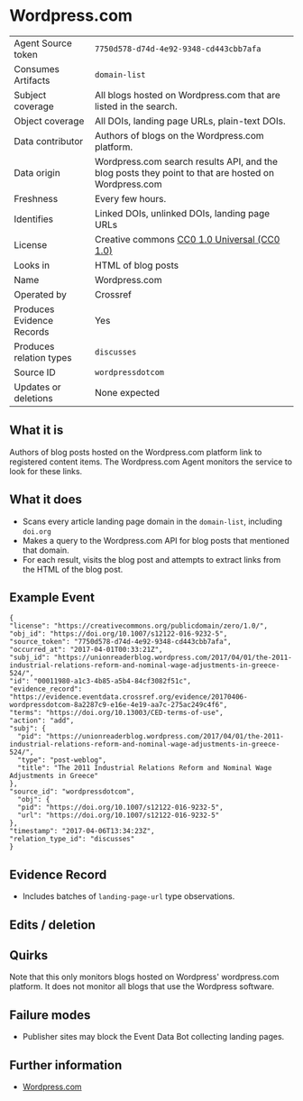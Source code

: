 # Wordpress.com

| | |
|---------------------------|-|
| Agent Source token        | `7750d578-d74d-4e92-9348-cd443cbb7afa` |
| Consumes Artifacts        | `domain-list` |
| Subject coverage          | All blogs hosted on Wordpress.com that are listed in the search. |
| Object coverage           | All DOIs, landing page URLs, plain-text DOIs. |
| Data contributor          | Authors of blogs on the Wordpress.com platform. |
| Data origin               | Wordpress.com search results API, and the blog posts they point to that are hosted on Wordpress.com |
| Freshness                 | Every few hours. |
| Identifies                | Linked DOIs, unlinked DOIs, landing page URLs |
| License                   | Creative commons [CC0 1.0 Universal (CC0 1.0)](https://creativecommons.org/publicdomain/zero/1.0/) |
| Looks in                  | HTML of blog posts |
| Name                      | Wordpress.com |
| Operated by               | Crossref |
| Produces Evidence Records | Yes |
| Produces relation types   | `discusses` |
| Source ID                 | `wordpressdotcom` |
| Updates or deletions      | None expected |

## What it is

Authors of blog posts hosted on the Wordpress.com platform link to registered content items. The Wordpress.com Agent monitors the service to look for these links.

## What it does

 - Scans every article landing page domain in the `domain-list`, including `doi.org`
 - Makes a query to the Wordpress.com API for blog posts that mentioned that domain.
 - For each result, visits the blog post and attempts to extract links from the HTML of the blog post.

## Example Event

    {
    "license": "https://creativecommons.org/publicdomain/zero/1.0/",
    "obj_id": "https://doi.org/10.1007/s12122-016-9232-5",
    "source_token": "7750d578-d74d-4e92-9348-cd443cbb7afa",
    "occurred_at": "2017-04-01T00:33:21Z",
    "subj_id": "https://unionreaderblog.wordpress.com/2017/04/01/the-2011-industrial-relations-reform-and-nominal-wage-adjustments-in-greece-524/",
    "id": "00011980-a1c3-4b85-a5b4-84cf3082f51c",
    "evidence_record": "https://evidence.eventdata.crossref.org/evidence/20170406-wordpressdotcom-8a2287c9-e16e-4e19-aa7c-275ac249c4f6",
    "terms": "https://doi.org/10.13003/CED-terms-of-use",
    "action": "add",
    "subj": {
      "pid": "https://unionreaderblog.wordpress.com/2017/04/01/the-2011-industrial-relations-reform-and-nominal-wage-adjustments-in-greece-524/",
      "type": "post-weblog",
      "title": "The 2011 Industrial Relations Reform and Nominal Wage Adjustments in Greece"
    },
    "source_id": "wordpressdotcom",
      "obj": {
      "pid": "https://doi.org/10.1007/s12122-016-9232-5",
      "url": "https://doi.org/10.1007/s12122-016-9232-5"
    },
    "timestamp": "2017-04-06T13:34:23Z",
    "relation_type_id": "discusses"
    }

## Evidence Record

 - Includes batches of `landing-page-url` type observations.

## Edits / deletion

## Quirks

Note that this only monitors blogs hosted on Wordpress' wordpress.com platform. It does not monitor all blogs that use the Wordpress software.

## Failure modes

 - Publisher sites may block the Event Data Bot collecting landing pages.

## Further information

 - [Wordpress.com](http://wordpress.com)
